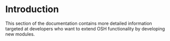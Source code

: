 # Introduction

This section of the documentation contains more detailed information targeted at developers who want to extend OSH functionality by developing new modules.




